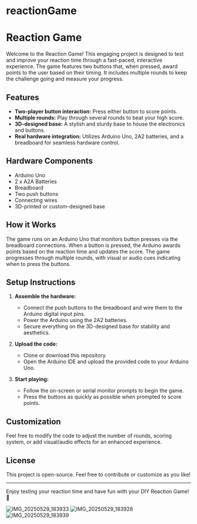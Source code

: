 # reactionGame


# Reaction Game

Welcome to the Reaction Game! This engaging project is designed to test and improve your reaction time through a fast-paced, interactive experience. The game features two buttons that, when pressed, award points to the user based on their timing. It includes multiple rounds to keep the challenge going and measure your progress.

## Features

- **Two-player button interaction:** Press either button to score points.
- **Multiple rounds:** Play through several rounds to beat your high score.
- **3D-designed base:** A stylish and sturdy base to house the electronics and buttons.
- **Real hardware integration:** Utilizes Arduino Uno, 2A2 batteries, and a breadboard for seamless hardware control.

## Hardware Components

- Arduino Uno
- 2 x A2A Batteries
- Breadboard
- Two push buttons
- Connecting wires
- 3D-printed or custom-designed base

## How it Works

The game runs on an Arduino Uno that monitors button presses via the breadboard connections. When a button is pressed, the Arduino awards points based on the reaction time and updates the score. The game progresses through multiple rounds, with visual or audio cues indicating when to press the buttons.

## Setup Instructions

1. **Assemble the hardware:**
   - Connect the push buttons to the breadboard and wire them to the Arduino digital input pins.
   - Power the Arduino using the 2A2 batteries.
   - Secure everything on the 3D-designed base for stability and aesthetics.

2. **Upload the code:**
   - Clone or download this repository.
   - Open the Arduino IDE and upload the provided code to your Arduino Uno.

3. **Start playing:**
   - Follow the on-screen or serial monitor prompts to begin the game.
   - Press the buttons as quickly as possible when prompted to score points.

## Customization

Feel free to modify the code to adjust the number of rounds, scoring system, or add visual/audio effects for an enhanced experience.

## License

This project is open-source. Feel free to contribute or customize as you like!

---

Enjoy testing your reaction time and have fun with your DIY Reaction Game! 🚀



![IMG_20250529_183933](https://github.com/user-attachments/assets/f0297ff1-ebb3-4a0d-9352-c30010004d9f)
![IMG_20250529_183928](https://github.com/user-attachments/assets/d07544c0-5e0e-4bbc-b5a3-4c49d85a94ea)
![IMG_20250529_183939](https://github.com/user-attachments/assets/590b975e-9eb5-4ee8-8d9c-45f7823d2387)



